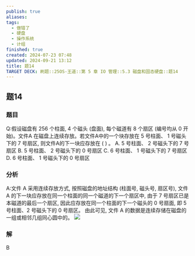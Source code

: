 ```yaml
---
publish: true
aliases: 
tags:
  - 做错了
  - 硬盘
  - 操作系统
  - 计组
finished: true
created: 2024-07-23 07:48
updated: 2024-09-21 13:12
title: 题14
TARGET DECK: 刷题::25OS-王道::第 5 章 IO 管理::5.3 磁盘和固态硬盘::题14
---
```


## 题14
### 题目
Q:假设磁盘有 256 个柱面, 4 个磁头 (盘面), 每个磁道有 8 个扇区 (编号均从 0 开始)。文件A 在磁盘上连续存放。若文件A中的一个块存放在 5 号柱面、 1 号磁头下的 7 号扇区, 则文件A的下一块应存放在 ( ) 。
A. 5 号柱面、 2 号磁头下的 7 号扇区
B. 5 号柱面、 2 号磁头下的 0 号扇区
C. 6 号柱面、 1 号磁头下的 7 号扇区
D. 6 号柱面、 1 号磁头下的 0 号扇区
### 分析
A:文件 A 采用连续存放方式, 按照磁盘的地址结构 (柱面号, 磁头号, 扇区号), 文件 A 的下一块应存放在同一个柱面的同一个磁道的下一个扇区中, 由于 7 号扇区已是本磁道的最后一个扇区, 因此应存放在同一个柱面的下一个磁头的 0 号扇面, 即 5 号柱面、2 号磁头下的 0 号扇区。 
由此可见, 文件 A 的数据是连续存储在磁盘的一组或相邻几组同心圆中的。
![](https://img.hwenyi.tech/202408112035684.webp)
### 解
B
